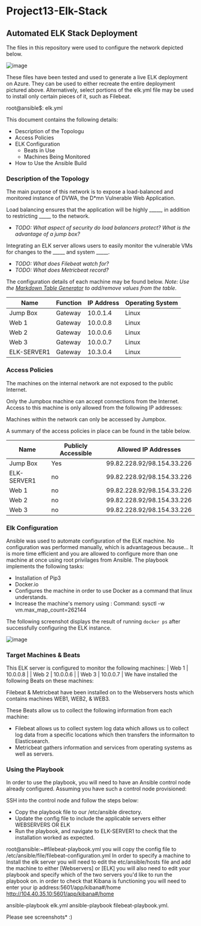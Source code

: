 # Project13-Elk-Stack
## Automated ELK Stack Deployment

The files in this repository were used to configure the network depicted below.

![image](https://user-images.githubusercontent.com/89866159/147961841-e73dd6da-f35d-4cf8-8243-a399cda4ed5f.png)

These files have been tested and used to generate a live ELK deployment on Azure. They can be used to either recreate the entire deployment pictured above. Alternatively, select portions of the elk.yml file may be used to install only certain pieces of it, such as Filebeat.

root@ansible$: elk.yml

This document contains the following details:
- Description of the Topologu
- Access Policies
- ELK Configuration
  - Beats in Use
  - Machines Being Monitored
- How to Use the Ansible Build


### Description of the Topology

The main purpose of this network is to expose a load-balanced and monitored instance of DVWA, the D*mn Vulnerable Web Application.

Load balancing ensures that the application will be highly _____, in addition to restricting _____ to the network.
- _TODO: What aspect of security do load balancers protect? What is the advantage of a jump box?_

Integrating an ELK server allows users to easily monitor the vulnerable VMs for changes to the _____ and system _____.
- _TODO: What does Filebeat watch for?_
- _TODO: What does Metricbeat record?_

The configuration details of each machine may be found below.
_Note: Use the [Markdown Table Generator](http://www.tablesgenerator.com/markdown_tables) to add/remove values from the table_.

| Name     | Function | IP Address | Operating System |
|----------|----------|------------|------------------|
| Jump Box | Gateway  | 10.0.1.4  | Linux                 |
| Web 1    | Gateway  | 10.0.0.8  | Linux                 |
| Web 2    | Gateway  | 10.0.0.6  | Linux                 |
| Web 3    | Gateway  | 10.0.0.7  | Linux                 |
| ELK-SERVER1| Gateway| 10.3.0.4  | Linux                 |

### Access Policies

The machines on the internal network are not exposed to the public Internet. 

Only the Jumpbox machine can accept connections from the Internet. Access to this machine is only allowed from the following IP addresses:

Machines within the network can only be accessed by Jumpbox.

A summary of the access policies in place can be found in the table below.

| Name     | Publicly Accessible | Allowed IP Addresses |
|----------|---------------------|----------------------|
| Jump Box  | Yes                |99.82.228.92/98.154.33.226|
|ELK-SERVER1| no                |99.82.228.92/98.154.33.226|
| Web 1     | no                |99.82.228.92/98.154.33.226|
| Web 2     | no                |99.82.228.92/98.154.33.226|
| Web 3     | no                |99.82.228.92/98.154.33.226|

### Elk Configuration

Ansible was used to automate configuration of the ELK machine. No configuration was performed manually, which is advantageous because...
It is more time efficient and you are allowed to configure more than one machine at once using root privilages from Ansible. 
The playbook implements the following tasks:
 - Installation of Pip3 
 - Docker.io
 - Configures the machine in order to use Docker as a command that linux understands. 
 - Increase the machine's memory using : Command: sysctl -w vm.max_map_count=262144


The following screenshot displays the result of running `docker ps` after successfully configuring the ELK instance.

![image](https://user-images.githubusercontent.com/89866159/147965359-df54d464-5735-4892-8fa1-1b9776bf6470.png)

### Target Machines & Beats
This ELK server is configured to monitor the following machines:
| Web 1     | 10.0.0.8    |
| Web 2     | 10.0.0.6    |
| Web 3     | 10.0.0.7        |
We have installed the following Beats on these machines:

Filebeat & Metricbeat have been installed on to the Webservers hosts which contains machines WEB1, WEB2, & WEB3. 

These Beats allow us to collect the following information from each machine:
- Filebeat allows us to collect system log data which allows us to collect log data from a specific locations which then transfers the informaiton to Elasticsearch. 
- Metricbeat gathers information and services from operating systems as well as servers. 

### Using the Playbook
In order to use the playbook, you will need to have an Ansible control node already configured. Assuming you have such a control node provisioned: 

SSH into the control node and follow the steps below:
- Copy the playbook file to our /etc/ansible directory.
- Update the config file to include the applicable servers either WEBSERVERS OR ELK
- Run the playbook, and navigate to ELK-SERVER1 to check that the installation worked as expected.

root@ansible:~#filebeat-playbook.yml you will copy the config file to /etc/ansible/file/filebeat-configuration.yml
In order to specify a machine to Install the elk server you will need to edit the etc/ansible/hosts file and add the machine to either [Webservers] or [ELK] you will also need to edit your playbook and specify which of the two servers you'd like to run the playbook on. 
in order to check that Kibana is functioning you will need to enter your ip address:5601/app/kibana#/home
http://104.40.35.10:5601/app/kibana#/home

ansible-playbook elk.yml
ansible-playbook filebeat-playbook.yml. 

Please see screenshots* :) 
